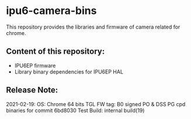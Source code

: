 # ipu6-camera-bins

This repository provides the libraries and firmware of camera related for chrome.

## Content of this repository:
* IPU6EP firmware
* Library binary dependencies for IPU6EP HAL

## Release Note:
2021-02-19:
OS:           Chrome 64 bits
TGL FW tag:   B0 signed PO & DSS PG cpd binaries for commit 6bd8030
Test Build:   internal build(19)
